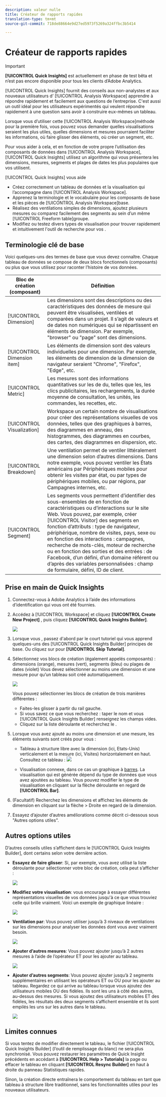 ```yaml
---
description: valeur nulle
title: Créateur de rapports rapides
translation-type: tm+mt
source-git-commit: 718de88664e9d27ed5973f5269a324ffbc3b5414

---
```



# Créateur de rapports rapides

>[!IMPORTANT]
>
>**[!UICONTROL Quick Insights]** est actuellement en phase de test bêta et n’est pas encore disponible pour tous les clients d’Adobe Analytics.

[!UICONTROL Quick Insights] fournit des conseils aux non-analystes et aux nouveaux utilisateurs d’ [!UICONTROL Analysis Workspace] apprendre à répondre rapidement et facilement aux questions de l’entreprise. C&#39;est aussi un outil idéal pour les utilisateurs expérimentés qui veulent répondre rapidement à une question sans avoir à construire eux-mêmes un tableau.

Lorsque vous  d’utiliser cette [!UICONTROL Analysis Workspace]méthode pour la première fois, vous pouvez vous demander quelles visualisations seraient les plus utiles, quelles dimensions et mesures pourraient faciliter les informations, où faire glisser des éléments, où créer un segment, etc.

Pour vous aider à cela, et en fonction de votre propre  l’utilisation des composants de données dans [!UICONTROL Analysis Workspace], [!UICONTROL Quick Insights] utilisez un algorithme qui vous présentera les dimensions, mesures, segments et plages de dates les plus populaires que vos  utilisent.

[!UICONTROL Quick Insights] vous aide

* Créez correctement un tableau de données et la visualisation qui l’accompagne dans [!UICONTROL Analysis Workspace].
* Apprenez la terminologie et le vocabulaire pour les composants de base et les pièces de [!UICONTROL Analysis Workspace]base.
* Réalisez des ventilations simples de dimensions, ajoutez plusieurs mesures ou comparez facilement des segments au sein d’un même [!UICONTROL Freeform table]groupe.
* Modifiez ou testez divers types de visualisation pour trouver rapidement et intuitivement l&#39;outil de recherche pour vos  .

## Terminologie clé de base

Voici quelques-uns des termes de base que vous devez connaître. Chaque tableau de données se compose de deux blocs fonctionnels (composants) ou plus que vous utilisez pour raconter l’histoire de vos données.

| Bloc de création (composant) | Définition |
|---|---|
| [!UICONTROL Dimension] | Les dimensions sont des descriptions ou des caractéristiques des données de mesure qui peuvent être visualisées, ventilées et comparées dans un projet. Il s’agit de valeurs et de dates non numériques qui se répartissent en éléments de dimension. Par exemple, &quot;browser&quot; ou &quot;page&quot; sont des dimensions. |
| [!UICONTROL Dimension item] | Les éléments de dimension sont des valeurs individuelles pour une dimension. Par exemple, les éléments de dimension de la dimension de navigateur seraient &quot;Chrome&quot;, &quot;Firefox&quot;, &quot;Edge&quot;, etc. |
| [!UICONTROL Metric] | Les mesures sont des informations quantitatives sur les  de  du, telles que les, les clics publicitaires, les rechargements, la durée moyenne de consultation, les unités, les commandes, les recettes, etc. |
| [!UICONTROL Visualization] | Workspace  un certain nombre de visualisations [](/help/analyze/analysis-workspace/visualizations/t-sync-visualization.md) pour créer des représentations visuelles de vos données, telles que des graphiques à barres, des diagrammes en anneau, des histogrammes, des diagrammes en courbes, des cartes, des diagrammes en dispersion, etc. |
| [!UICONTROL Breakdown] | Une ventilation permet de ventiler littéralement une dimension selon d’autres dimensions. Dans notre exemple, vous pouvez ventiler les États américains par Périphériques mobiles pour obtenir les visites par état, ou par types de périphériques mobiles, ou par régions, par Campagnes internes, etc. |
| [!UICONTROL Segment] | Les segments vous permettent d’identifier des sous-ensembles de en fonction de caractéristiques ou d’interactions sur le site Web. Vous pouvez, par exemple, créer [!UICONTROL Visitor] des segments en fonction d’attributs : type de navigateur, périphérique, nombre de visites, pays, sexe ou en fonction des interactions : campagnes, recherche de mots-clés, moteur de recherche ou en fonction des sorties et des entrées : de Facebook, d’un défini, d’un domaine référent ou d’après des variables personnalisées : champ de formulaire,  défini, ID de client. |

## Prise en main de Quick Insights

1. Connectez-vous à Adobe Analytics à l’aide des informations d’identification qui vous ont été fournies.
1. Accédez à [!UICONTROL Workspace] et cliquez **[!UICONTROL Create New Project]** , puis cliquez **[!UICONTROL Quick Insights Builder]**.

   ![](assets/qibuilder.png)

1. Lorsque vous , passez d&#39;abord par le court tutoriel qui vous apprend quelques-uns des [!UICONTROL Quick Insights Builder] principes de base. Ou cliquez sur pour **[!UICONTROL Skip Tutorial]**.
1. Sélectionnez vos blocs de création (également appelés composants) : dimensions (orange), mesures (vert), segments (bleu) ou plages de dates (violet) Vous devez sélectionner au moins une dimension et une mesure pour qu’un tableau soit créé automatiquement.

   ![](assets/qibuilder2.png)

   Vous pouvez sélectionner les blocs de création de trois manières différentes :
   * Faites-les glisser à partir du rail gauche.
   * Si vous savez ce que vous recherchez :  taper le nom et vous [!UICONTROL Quick Insights Builder] renseignez les champs vides.
   * Cliquez sur la liste déroulante et recherchez le .

1. Lorsque vous avez ajouté au moins une dimension et une mesure, les éléments suivants sont créés pour vous :

   * Tableau à structure libre avec la dimension (ici, Etats-Unis) verticalement et la mesure (ici, Visites) horizontalement en haut. Consultez ce tableau :
   ![](assets/qibuilder3.png)

   * Visualisation connexe, dans ce cas un graphique à [barres](/help/analyze/analysis-workspace/visualizations/bar.md). La visualisation qui est générée dépend du type de données que vous avez ajoutées au tableau. Vous pouvez modifier le type de visualisation en cliquant sur la flèche déroulante en regard de **[!UICONTROL Bar]**.


1. (Facultatif) Recherchez les dimensions et affichez les éléments de dimension en cliquant sur la flèche > Droite en regard de la dimension.

1. Essayez d’ajouter d’autres améliorations comme décrit ci-dessous sous &quot;Autres options utiles&quot;.

## Autres options utiles

D’autres conseils utiles s’affichent dans le [!UICONTROL Quick Insights Builder], dont certains selon votre dernière action.

* **Essayez de faire glisser**: Si, par exemple, vous avez utilisé la liste déroulante pour sélectionner votre bloc de création, cela peut s’afficher :

   ![](assets/qibuilder4.png)

* **Modifiez votre visualisation**: vous encourage à essayer différentes représentations visuelles de vos données jusqu&#39;à ce que vous trouviez celle qui brille vraiment. Voici un exemple de graphique linéaire :

   ![](assets/qibuilder8.png)

* **Ventilation par**: Vous pouvez utiliser jusqu’à 3 niveaux de ventilations sur les dimensions pour analyser les données dont vous avez vraiment besoin.

   ![](assets/qibuilder5.png)

* **Ajouter d’autres mesures**: Vous pouvez ajouter jusqu’à 2 autres mesures à l’aide de l’opérateur ET pour les ajouter au tableau.

   ![](assets/qibuilder6.png)

* **Ajouter d’autres segments**: Vous pouvez ajouter jusqu’à 2 segments supplémentaires en utilisant les opérateurs ET ou OU pour les ajouter au tableau. Regardez ce qui arrive au tableau lorsque vous ajoutez des utilisateurs mobiles OU des fidèles. Ils sont les uns à côté des autres, au-dessus des mesures. Si vous ajoutez des utilisateurs mobiles ET des fidèles, les résultats des deux segments s’affichent ensemble et ils sont empilés les uns sur les autres dans le tableau.

   ![](assets/qibuilder7.png)

## Limites connues

Si vous tentez de modifier directement le tableau, le fichier [!UICONTROL Quick Insights Builder] (l’outil de remplissage du blanc) ne sera plus synchronisé. Vous pouvez restaurer les paramètres de Quick Insight précédents en accédant à **[!UICONTROL Help > Tutorials]** la page ou effacer le tableau en cliquant **[!UICONTROL Resync Builder]** en haut à droite du panneau Statistiques rapides.

Sinon, la création directe entraînera le comportement du tableau en tant que tableau à structure libre traditionnel, sans les fonctionnalités utiles pour les nouveaux utilisateurs.

